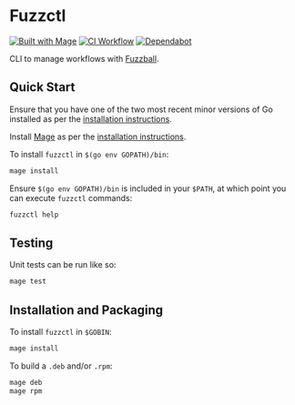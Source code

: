 # Fuzzctl

[![Built with Mage](https://magefile.org/badge.svg)](https://magefile.org)
[![CI Workflow](https://github.com/sylabs/fuzzctl/workflows/ci/badge.svg)](https://github.com/sylabs/fuzzctl/actions)
[![Dependabot](https://api.dependabot.com/badges/status?host=github&repo=sylabs/fuzzctl&identifier=233642046)](https://app.dependabot.com/accounts/sylabs/repos/233642046)

CLI to manage workflows with [Fuzzball](https://github.com/sylabs/fuzzball-service).

## Quick Start

Ensure that you have one of the two most recent minor versions of Go installed as per the [installation instructions](https://golang.org/doc/install).

Install [Mage](https://magefile.org) as per the [installation instructions](https://magefile.org/#installation).

To install `fuzzctl` in `$(go env GOPATH)/bin`:

```sh
mage install
```

Ensure `$(go env GOPATH)/bin` is included in your `$PATH`, at which point you can execute `fuzzctl` commands:

```sh
fuzzctl help
```

## Testing

Unit tests can be run like so:

```sh
mage test
```

## Installation and Packaging

To install `fuzzctl` in `$GOBIN`:

```sh
mage install
```

To build a `.deb` and/or `.rpm`:

```sh
mage deb
mage rpm
```
